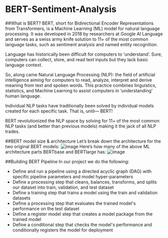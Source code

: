 # BERT-Sentiment-Analysis
##What is BERT?
BERT, short for Bidirectional Encoder Representations from Transformers, is a Machine Learning (ML) model for natural language processing. It was developed in 2018 by researchers at Google AI Language and serves as a swiss army knife solution to 11+ of the most common language tasks, such as sentiment analysis and named entity recognition.

Language has historically been difficult for computers to ‘understand’. Sure, computers can collect, store, and read text inputs but they lack basic language context.

So, along came Natural Language Processing (NLP): the field of artificial intelligence aiming for computers to read, analyze, interpret and derive meaning from text and spoken words. This practice combines linguistics, statistics, and Machine Learning to assist computers in ‘understanding’ human language.

Individual NLP tasks have traditionally been solved by individual models created for each specific task. That is, until— BERT!

BERT revolutionized the NLP space by solving for 11+ of the most common NLP tasks (and better than previous models) making it the jack of all NLP trades.

##BERT model size & architecture
Let’s break down the architecture for the two original BERT models:
![image](https://user-images.githubusercontent.com/74253329/184485865-1614ed30-2dd0-4ca8-a82f-afac97a62024.png)
Here’s how many of the above ML architecture parts BERTbase and BERTlarge has:
![image](https://user-images.githubusercontent.com/74253329/184486123-ddffacd5-69f2-4442-af4c-70f620ca3f79.png)

##Building BERT Pipeline
In our project we do the following:
* Define and run a pipeline using a directed acyclic graph (DAG) with specific pipeline parameters and model hyper-parameters
* Define a processing step that cleans, balances, transforms, and splits our dataset into train, validation, and test dataset
* Define a training step that trains a model using the train and validation datasets
* Define a processing step that evaluates the trained model's performance on the test dataset
* Define a register model step that creates a model package from the trained model
* Define a conditional step that checks the model's performance and conditionally registers the model for deployment
